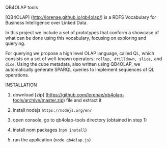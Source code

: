 QB4OLAP tools

[QB4OLAP] (http://lorenae.github.io/qb4olap/) is a RDFS Vocabulary for Business Intelligence over Linked Data.

In this project we include a set of prototypes that conform a showcase of what can be done using this vocabulary, focusing on exploring and querying.

For querying we propose a high level OLAP language, called QL, which consists on a set of well-known operators: `rollup, drilldown, slice,` and `dice`. Using the cube metadata, also written using QB4OLAP, we automatically generate SPARQL queries to implement sequences of QL operations.


INSTALLATION

1) download [zip] (https://github.com/lorenae/qb4olap-tools/archive/master.zip) file and extract it 

2) install nodejs `https://nodejs.org/en/`

3) open console, go to qb4olap-tools directory (obtained in step 1)

4) install nom packages  (`npm install`)

5) run the application  (`node qb4olap.js`)
